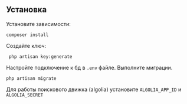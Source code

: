 ## Установка

Установите зависимости:

``` composer install ```

Создайте ключ:

``` php artisan key:generate```

Настройте подключение к бд в ```.env``` файле. Выполните миграции.

```php artisan migrate```

Для работы поискового движка (algolia) установите `` ALGOLIA_APP_ID `` и  ``ALGOLIA_SECRET``
